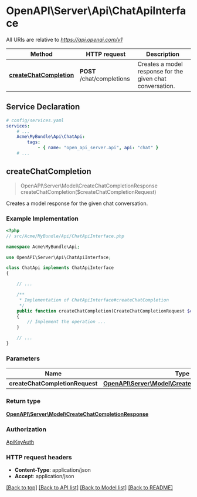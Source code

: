 # OpenAPI\Server\Api\ChatApiInterface

All URIs are relative to *https://api.openai.com/v1*

Method | HTTP request | Description
------------- | ------------- | -------------
[**createChatCompletion**](ChatApiInterface.md#createChatCompletion) | **POST** /chat/completions | Creates a model response for the given chat conversation.


## Service Declaration
```yaml
# config/services.yaml
services:
    # ...
    Acme\MyBundle\Api\ChatApi:
        tags:
            - { name: "open_api_server.api", api: "chat" }
    # ...
```

## **createChatCompletion**
> OpenAPI\Server\Model\CreateChatCompletionResponse createChatCompletion($createChatCompletionRequest)

Creates a model response for the given chat conversation.

### Example Implementation
```php
<?php
// src/Acme/MyBundle/Api/ChatApiInterface.php

namespace Acme\MyBundle\Api;

use OpenAPI\Server\Api\ChatApiInterface;

class ChatApi implements ChatApiInterface
{

    // ...

    /**
     * Implementation of ChatApiInterface#createChatCompletion
     */
    public function createChatCompletion(CreateChatCompletionRequest $createChatCompletionRequest, int &$responseCode, array &$responseHeaders): array|object|null
    {
        // Implement the operation ...
    }

    // ...
}
```

### Parameters

Name | Type | Description  | Notes
------------- | ------------- | ------------- | -------------
 **createChatCompletionRequest** | [**OpenAPI\Server\Model\CreateChatCompletionRequest**](../Model/CreateChatCompletionRequest.md)|  |

### Return type

[**OpenAPI\Server\Model\CreateChatCompletionResponse**](../Model/CreateChatCompletionResponse.md)

### Authorization

[ApiKeyAuth](../../README.md#ApiKeyAuth)

### HTTP request headers

 - **Content-Type**: application/json
 - **Accept**: application/json

[[Back to top]](#) [[Back to API list]](../../README.md#documentation-for-api-endpoints) [[Back to Model list]](../../README.md#documentation-for-models) [[Back to README]](../../README.md)

